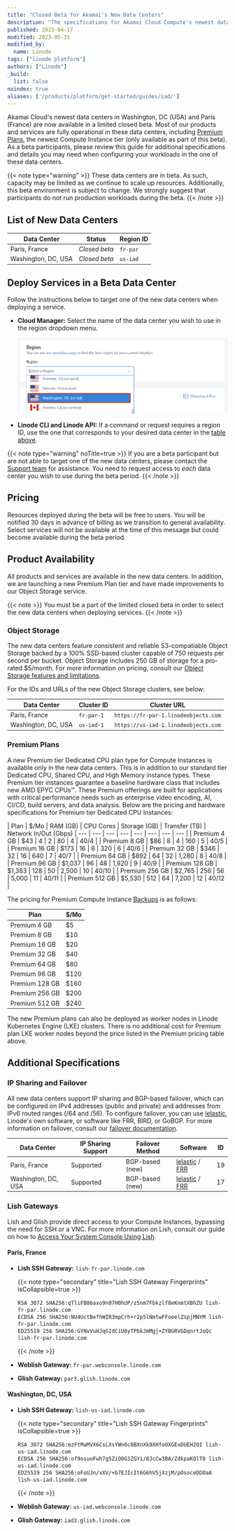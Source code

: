```yaml
---
title: "Closed Beta for Akamai's New Data Centers"
description: "The specifications for Akamai Cloud Compute's newest data center located in Washington, DC."
published: 2023-04-17
modified: 2023-05-31
modified_by:
  name: Linode
tags: ["linode platform"]
authors: ["Linode"]
_build:
  list: false
noindex: true
aliases: ['/products/platform/get-started/guides/iad/']
---
```


Akamai Cloud's newest data centers in Washington, DC (USA) and Paris (France) are now available in a limited closed beta. Most of our products and services are fully operational in these data centers, including [Premium Plans](#premium-plans), the newest Compute Instance tier (only available as part of this beta). As a beta participants, please review this guide for additional specifications and details you may need when configuring your workloads in the one of these data centers.

{{< note type="warning" >}}
These data centers are in beta. As such, capacity may be limited as we continue to scale up resources. Additionally, this beta environment is subject to change. We strongly suggest that participants do not run production workloads during the beta.
{{< /note >}}

## List of New Data Centers

| Data Center | Status | Region ID |
| -- | -- | -- |
| Paris, France | *Closed beta* | `fr-par` |
| Washington, DC, USA | *Closed beta* | `us-iad` |

## Deploy Services in a Beta Data Center

Follow the instructions below to target one of the new data centers when deploying a service.

-   **Cloud Manager:** Select the name of the data center you wish to use in the region dropdown menu.

    ![Screenshot of the Cloud Manager region selection dropdown menu](select-washington-dc-cloud-manager.png)

-   **Linode CLI and Linode API:** If a command or request requires a region ID, use the one that corresponds to your desired data center in the [table above](#list-of-new-data-centers).

{{< note type="warning" noTitle=true >}}
If you are a beta participant but are not able to target one of the new data centers, please contact the [Support team](https://www.linode.com/support/) for assistance. You need to request access to *each* data center you wish to use during the beta period.
{{< /note >}}

## Pricing

Resources deployed during the beta will be free to users. You will be notified 30 days in advance of billing as we transition to general availability. Select services will not be available at the time of this message but could become available during the beta period.

## Product Availability

All products and services are available in the new data centers. In addition, we are launching a new Premium Plan tier and have made improvements to our Object Storage service.

{{< note >}}
You must be a part of the limited closed beta in order to select the new data centers when deploying services.
{{< /note >}}

### Object Storage

The new data centers feature consistent and reliable S3-compatiable Object Storage backed by a 100% SSD-based cluster capable of 750 requests per second per bucket. Object Storage includes 250 GB of storage for a pro-rated $5/month. For more information on pricing, consult our [Object Storage features and limitations](/docs/products/storage/object-storage/#pricing).

For the IDs and URLs of the new Object Storage clusters, see below:

| Data Center | Cluster ID | Cluster URL |
| --| -- | -- |
| Paris, France | `fr-par-1` | `https://fr-par-1.linodeobjects.com` |
| Washington, DC, USA | `us-iad-1` | `https://us-iad-1.linodeobjects.com` |

### Premium Plans

A new Premium tier Dedicated CPU plan type for Compute Instances is available only in the new data centers. This is in addition to our standard tier Dedicated CPU, Shared CPU, and High Memory instance types. These Premium tier instances guarantee a baseline hardware class that includes new AMD EPYC CPUs™. These Premium offerings are built for applications with critical performance needs such as enterprise video encoding, AI, CI/CD, build servers, and data analysis. Below are the pricing and hardware specifications for Premium tier Dedicated CPU Instances:

| Plan | $/Mo | RAM (GB) | CPU Cores | Storage (GB) | Transfer (TB) | Network In/Out (Gbps)
| --- | --- | --- | --- | --- | --- | --- | --- |
| Premium 4 GB   | $43    | 4   | 2  | 80    | 4  | 40/4  |
| Premium 8 GB   | $86    | 8   | 4  | 160   | 5  | 40/5  |
| Premium 16 GB  | $173   | 16  | 8  | 320   | 6  | 40/6  |
| Premium 32 GB  | $346   | 32  | 16 | 640   | 7  | 40/7  |
| Premium 64 GB  | $892   | 64  | 32 | 1,280 | 8  | 40/8  |
| Premium 96 GB  | $1,037 | 96  | 48 | 1,920 | 9  | 40/9  |
| Premium 128 GB | $1,383 | 128 | 50 | 2,500 | 10 | 40/10 |
| Premium 256 GB | $2,765 | 256 | 56 | 5,000 | 11 | 40/11 |
| Premium 512 GB | $5,530 | 512 | 64 | 7,200 | 12 | 40/12 |

The pricing for Premium Compute Instance [Backups](/docs/products/storage/backups/) is as follows:

| Plan | $/Mo |
| --- | --- |
| Premium 4 GB  | $5    |
| Premium 8 GB  | $10   |
| Premium 16 GB | $20   |
| Premium 32 GB | $40   |
| Premium 64 GB | $80   |
| Premium 96 GB | $120  |
| Premium 128 GB | $160 |
| Premium 256 GB | $200 |
| Premium 512 GB | $240 |

The new Premium plans can also be deployed as worker nodes in Linode Kubernetes Engine (LKE) clusters. There is no additional cost for Premium plan LKE worker nodes beyond the price listed in the Premium pricing table above.

## Additional Specifications

### IP Sharing and Failover

All new data centers support IP sharing and BGP-based failover, which can be configured on IPv4 addresses (public and private) and addresses from IPv6 routed ranges (/64 and /56). To configure failover, you can use [lelastic](https://github.com/linode/lelastic), Linode's own software, or software like FRR, BIRD, or GoBGP. For more information on failover, consult our [failover documentation](/docs/products/compute/compute-instances/guides/failover/).

| Data Center | IP Sharing Support | Failover Method | Software | ID |
| --- | --- | --- | --- | --- |
| Paris, France | Supported | BGP-based (new) | [lelastic](/docs/products/compute/compute-instances/guides/failover/#configure-failover) / [FRR](/docs/products/compute/compute-instances/guides/failover-bgp-frr/) | 19 |
| Washington, DC, USA | Supported | BGP-based (new) | [lelastic](/docs/products/compute/compute-instances/guides/failover/#configure-failover) / [FRR](/docs/products/compute/compute-instances/guides/failover-bgp-frr/) | 17 |

### Lish Gateways

Lish and Glish provide direct access to your Compute Instances, bypassing the need for SSH or a VNC. For more information on Lish, consult our guide on how to [Access Your System Console Using Lish](/docs/products/compute/compute-instances/guides/lish/).

#### **Paris, France**

-   **Lish SSH Gateway:** `lish-fr-par.linode.com`

    {{< note type="secondary" title="Lish SSH Gateway Fingerprints" isCollapsible=true >}}
    ```command
    RSA 3072 SHA256:qTliFB86axo9n07H0hUP/z5nm7Fbkzlf8eKnmtXBhZU lish-fr-par.linode.com
    ECDSA 256 SHA256:NU4UctBefhWIR3mpCrh+r2p5lNmtwFFoeelZspjMNYM lish-fr-par.linode.com
    ED25519 256 SHA256:GYNvVuHJqGIdCiU6yTPbkJmMgj+ZYBGRVGDqnrtJoQc lish-fr-par.linode.com
    ```
    {{< /note >}}

-   **Weblish Gateway:** `fr-par.webconsole.linode.com`
-   **Glish Gateway:** `par3.glish.linode.com`

#### **Washington, DC, USA**

-   **Lish SSH Gateway:** `lish-us-iad.linode.com`

    {{< note type="secondary" title="Lish SSH Gateway Fingerprints" isCollapsible=true >}}
    ```command
    RSA 3072 SHA256:mzFtMaMVX6CsLXsYWn6c8BXnXk0XHfoOXGExDUEH2OI lish-us-iad.linode.com
    ECDSA 256 SHA256:of9osuoFwh7g5ZiO0G3ZGYi/8JcCw3BA/ZdkpaKQlT0 lish-us-iad.linode.com
    ED25519 256 SHA256:oFoUJn/xXV/+b7EJIcIt6G6hV5jXzjM/pOsoceDDOaA lish-us-iad.linode.com
    ```
    {{< /note >}}

-   **Weblish Gateway:** `us-iad.webconsole.linode.com`
-   **Glish Gateway:** `iad3.glish.linode.com`
